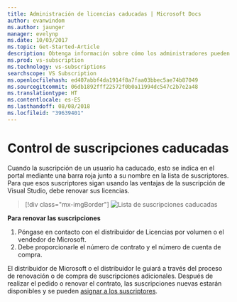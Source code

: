 ```yaml
---
title: Administración de licencias caducadas | Microsoft Docs
author: evanwindom
ms.author: jaunger
manager: evelynp
ms.date: 10/03/2017
ms.topic: Get-Started-Article
description: Obtenga información sobre cómo los administradores pueden administrar suscripciones caducadas de Visual Studio
ms.prod: vs-subscription
ms.technology: vs-subscriptions
searchscope: VS Subscription
ms.openlocfilehash: ed407abbf4da1914f8a7faa03bbec5ae74b87049
ms.sourcegitcommit: 06db1892fff22572f0b0a11994dc547c2b7e2a48
ms.translationtype: HT
ms.contentlocale: es-ES
ms.lasthandoff: 08/08/2018
ms.locfileid: "39639401"
---
```

# <a name="handling-expired-subscriptions"></a>Control de suscripciones caducadas

Cuando la suscripción de un usuario ha caducado, esto se indica en el portal mediante una barra roja junto a su nombre en la lista de suscriptores. Para que esos suscriptores sigan usando las ventajas de la suscripción de Visual Studio, debe renovar sus licencias. 
> [!div class="mx-imgBorder"]
> ![Lista de suscripciones caducadas](_img\expired-subscriptions\expired-list.png)

**Para renovar las suscripciones**
1.  Póngase en contacto con el distribuidor de Licencias por volumen o el vendedor de Microsoft. 
2.  Debe proporcionarle el número de contrato y el número de cuenta de compra. 

El distribuidor de Microsoft o el distribuidor le guiará a través del proceso de renovación o de compra de suscripciones adicionales. Después de realizar el pedido o renovar el contrato, las suscripciones nuevas estarán disponibles y se pueden [asignar a los suscriptores](assign-license.md). 